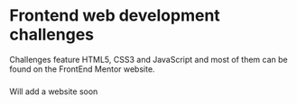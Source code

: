 # Frontend web development challenges
Challenges feature HTML5, CSS3 and JavaScript and most of them can be found on the FrontEnd Mentor website.

###
Will add a website soon
